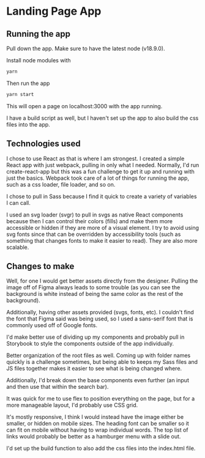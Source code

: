 # Landing Page App

## Running the app

Pull down the app. Make sure to have the latest node (v18.9.0).

Install node modules with

```bash
yarn
```

Then run the app

```bash
yarn start
```

This will open a page on localhost:3000 with the app running.

I have a build script as well, but I haven't set up the app to also build the css files into the app.

## Technologies used

I chose to use React as that is where I am strongest. I created a simple React app with just webpack, pulling in only what I needed. Normally, I'd run create-react-app but this was a fun challenge to get it up and running with just the basics. Webpack took care of a lot of things for running the app, such as a css loader, file loader, and so on.

I chose to pull in Sass because I find it quick to create a variety of variables I can call.

I used an svg loader (svgr) to pull in svgs as native React components because then I can control their colors (fills) and make them more accessible or hidden if they are more of a visual element. I try to avoid using svg fonts since that can be overridden by accessibility tools (such as something that changes fonts to make it easier to read). They are also more scalable.

## Changes to make

Well, for one I would get better assets directly from the designer. Pulling the image off of Figma always leads to some trouble (as you can see the background is white instead of being the same color as the rest of the background).

Additionally, having other assets provided (svgs, fonts, etc). I couldn't find the font that Figma said was being used, so I used a sans-serif font that is commonly used off of Google fonts.

I'd make better use of dividing up my components and probably pull in Storybook to style the components outside of the app individually.

Better organization of the root files as well. Coming up with folder names quickly is a challenge sometimes, but being able to keeps my Sass files and JS files together makes it easier to see what is being changed where.

Additionally, I'd break down the base components even further (an input and then use that within the search bar).

It was quick for me to use flex to position everything on the page, but for a more manageable layout, I'd probably use CSS grid.

It's mostly responsive, I think I would instead have the image either be smaller, or hidden on mobile sizes. The heading font can be smaller so it can fit on mobile without having to wrap individual words. The top list of links would probably be better as a hamburger menu with a slide out.

I'd set up the build function to also add the css files into the index.html file.
